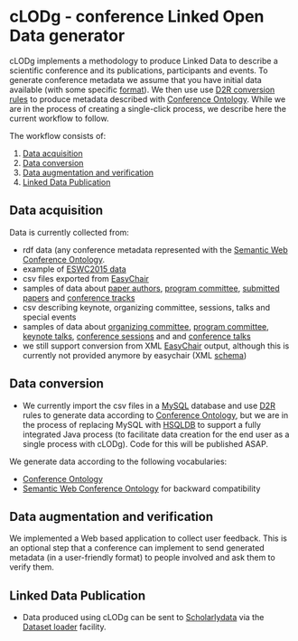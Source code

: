 # cLODg - conference Linked Open Data generator

cLODg implements a methodology to produce Linked Data to describe a scientific conference and its publications, participants and events.
To generate conference metadata we assume that you have initial data available (with some specific [format](#data-acquisition)). We then use use [D2R conversion rules](#data-conversion) to produce metadata described with [Conference Ontology](http://w3id.org/scholarlydata/ontology/conference-ontology.owl). While we are in the process of creating a single-click process, we describe here the current workflow to follow. 

The workflow consists of:

1. [Data acquisition](#data-acquisition)
2. [Data conversion](#data-conversion)
3. [Data augmentation and verification](#data-augmentation-and-verification)
4. [Linked Data Publication](#linked-data-publication)



## Data acquisition
Data is currently collected from:
- rdf data (any conference metadata represented with the [Semantic Web Conference Ontology](http://data.semanticweb.org/ns/swc/swc_2009-05-09.html#ConferenceEvent).
 - example of [ESWC2015 data](./resources/swdf_samples/SWDF_eswc2015.rdf)
- csv files exported from [EasyChair](https://www.easychair.org) 
 - samples of data about [paper authors](./resources/csv_samples/author_sample.csv), [program committee](./resources/csv_samples/committee_sample.csv),
[submitted papers](./resources/csv_samples/submission_sample.csv) and [conference tracks](./resources/csv_samples/track_sample.csv)
- csv describing keynote, organizing committee, sessions, talks and special events
 - samples of data about [organizing committee](./resources/csv_samples/organising_sample.csv), [program committee](./resources/csv_samples/committee_sample.csv), [keynote talks](./resources/csv_samples/keynote_sample.csv), [conference sessions](./resources/csv_samples/session_sample.csv) and and [conference talks](./resources/csv_samples/talk_sample.csv)
- we still support conversion from XML [EasyChair](https://www.easychair.org) output, although this is currently not provided anymore by easychair (XML [schema](./resources/conference_dump.xml))

## Data conversion
- We currently import the csv files in a [MySQL](https://www.mysql.com) database and use [D2R](http://d2rq.org/d2r-server) rules to generate data according to [Conference Ontology](http://w3id.org/scholarlydata/ontology/conference-ontology.owl), but we are in the process of replacing MySQL with [HSQLDB](http://hsqldb.org/) to support a fully integrated Java process (to facilitate data creation for the end user as a single process with cLODg). Code for this will be published ASAP.

We generate data according to the following vocabularies:
- [Conference Ontology](http://w3id.org/scholarlydata/ontology/conference-ontology.owl)
- [Semantic Web Conference Ontology](http://data.semanticweb.org/ns/swc/swc_2009-05-09.html#ConferenceEvent) for backward compatibility


## Data augmentation and verification

We implemented a Web based application to collect user feedback. This is an optional step that a conference can implement to send generated metadata (in a user-friendly format) to people involved and ask them to verify them.

## Linked Data Publication

- Data produced using cLODg can be sent to [Scholarlydata](http://w3id.org/scholarlydata) via the [Dataset loader](http://w3id.org/scholarlydata) facility.
